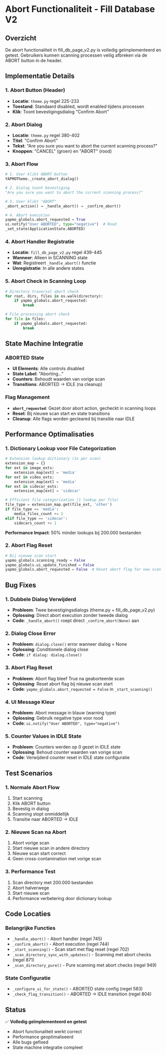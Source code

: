 # Abort Functionaliteit - Fill Database V2

## Overzicht
De abort functionaliteit in fill_db_page_v2.py is volledig geïmplementeerd en getest. Gebruikers kunnen scanning processen veilig afbreken via de ABORT button in de header.

## Implementatie Details

### 1. Abort Button (Header)
- **Locatie**: `theme.py` regel 225-233
- **Toestand**: Standaard disabled, wordt enabled tijdens processen
- **Klik**: Toont bevestigingsdialog "Confirm Abort"

### 2. Abort Dialog
- **Locatie**: `theme.py` regel 380-402
- **Titel**: "Confirm Abort"
- **Tekst**: "Are you sure you want to abort the current scanning process?"
- **Knoppen**: "CANCEL" (groen) en "ABORT" (rood)

### 3. Abort Flow
```python
# 1. User klikt ABORT button
YAPMOTheme._create_abort_dialog()

# 2. Dialog toont bevestiging
"Are you sure you want to abort the current scanning process?"

# 3. User klikt "ABORT"
_abort_action() → _handle_abort() → _confirm_abort()

# 4. Abort execution
yapmo_globals.abort_requested = True
ui.notify("User ABORTED", type="negative")  # Rood
_set_state(ApplicationState.ABORTED)
```

### 4. Abort Handler Registratie
- **Locatie**: `fill_db_page_v2.py` regel 439-445
- **Wanneer**: Alleen in SCANNING state
- **Wat**: Registreert `_handle_abort()` functie
- **Unregistratie**: In alle andere states

### 5. Abort Check in Scanning Loop
```python
# Directory traversal abort check
for root, dirs, files in os.walk(directory):
    if yapmo_globals.abort_requested:
        break

# File processing abort check  
for file in files:
    if yapmo_globals.abort_requested:
        break
```

## State Machine Integratie

### ABORTED State
- **UI Elements**: Alle controls disabled
- **State Label**: "Aborting..."
- **Counters**: Behoudt waarden van vorige scan
- **Transitions**: ABORTED → IDLE (na cleanup)

### Flag Management
- **`abort_requested`**: Gezet door abort action, gecheckt in scanning loops
- **Reset**: Bij nieuwe scan start en state transitions
- **Cleanup**: Alle flags worden gecleared bij transitie naar IDLE

## Performance Optimalisaties

### 1. Dictionary Lookup voor File Categorization
```python
# Extension lookup dictionary (1x per scan)
extension_map = {}
for ext in image_exts:
    extension_map[ext] = 'media'
for ext in video_exts:
    extension_map[ext] = 'media'
for ext in sidecar_exts:
    extension_map[ext] = 'sidecar'

# Efficient file categorization (1 lookup per file)
file_type = extension_map.get(file_ext, 'other')
if file_type == 'media':
    media_files_count += 1
elif file_type == 'sidecar':
    sidecars_count += 1
```

**Performance Impact**: 50% minder lookups bij 200.000 bestanden

### 2. Abort Flag Reset
```python
# Bij nieuwe scan start
yapmo_globals.scanning_ready = False
yapmo_globals.ui_update_finished = False
yapmo_globals.abort_requested = False  # Reset abort flag for new scan
```

## Bug Fixes

### 1. Dubbele Dialog Verwijderd
- **Probleem**: Twee bevestigingsdialogs (theme.py + fill_db_page_v2.py)
- **Oplossing**: Direct abort execution zonder tweede dialog
- **Code**: `_handle_abort()` roept direct `_confirm_abort(None)` aan

### 2. Dialog Close Error
- **Probleem**: `dialog.close()` error wanneer dialog = None
- **Oplossing**: Conditionele dialog close
- **Code**: `if dialog: dialog.close()`

### 3. Abort Flag Reset
- **Probleem**: Abort flag bleef True na geaborteerde scan
- **Oplossing**: Reset abort flag bij nieuwe scan start
- **Code**: `yapmo_globals.abort_requested = False` in `_start_scanning()`

### 4. UI Message Kleur
- **Probleem**: Abort message in blauw (warning type)
- **Oplossing**: Gebruik negative type voor rood
- **Code**: `ui.notify("User ABORTED", type="negative")`

### 5. Counter Values in IDLE State
- **Probleem**: Counters werden op 0 gezet in IDLE state
- **Oplossing**: Behoud counter waarden van vorige scan
- **Code**: Verwijderd counter reset in IDLE state configuratie

## Test Scenarios

### 1. Normale Abort Flow
1. Start scanning
2. Klik ABORT button
3. Bevestig in dialog
4. Scanning stopt onmiddellijk
5. Transitie naar ABORTED → IDLE

### 2. Nieuwe Scan na Abort
1. Abort vorige scan
2. Start nieuwe scan in andere directory
3. Nieuwe scan start correct
4. Geen cross-contamination met vorige scan

### 3. Performance Test
1. Scan directory met 200.000 bestanden
2. Abort halverwege
3. Start nieuwe scan
4. Performance verbetering door dictionary lookup

## Code Locaties

### Belangrijke Functies
- `_handle_abort()` - Abort handler (regel 745)
- `_confirm_abort()` - Abort execution (regel 744)
- `_start_scanning()` - Scan start met flag reset (regel 702)
- `_scan_directory_sync_with_updates()` - Scanning met abort checks (regel 871)
- `_scan_directory_pure()` - Pure scanning met abort checks (regel 949)

### State Configuratie
- `_configure_ui_for_state()` - ABORTED state config (regel 583)
- `_check_flag_transition()` - ABORTED → IDLE transition (regel 804)

## Status
✅ **Volledig geïmplementeerd en getest**
- Abort functionaliteit werkt correct
- Performance geoptimaliseerd
- Alle bugs gefixed
- State machine integratie compleet
